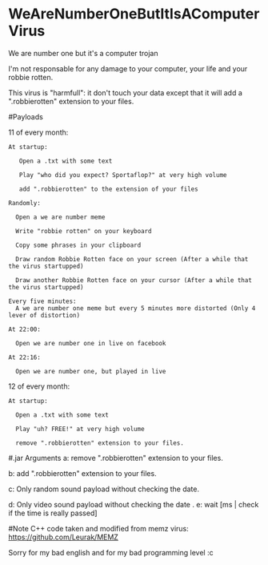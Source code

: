 # WeAreNumberOneButItIsAComputerVirus
We are number one but it's a computer trojan


I'm not responsable for any damage to your computer, your life and your robbie rotten.

This virus is "harmfull": it don't touch your data except that it will add a ".robbierotten" extension to your files.



#Payloads

  11 of every month:

    At startup: 
    
       Open a .txt with some text
       
       Play "who did you expect? Sportaflop?" at very high volume
       
       add ".robbierotten" to the extension of your files
       
    Randomly:
    
      Open a we are number meme
      
      Write "robbie rotten" on your keyboard
      
      Copy some phrases in your clipboard
      
      Draw random Robbie Rotten face on your screen (After a while that the virus startupped)
      
      Draw another Robbie Rotten face on your cursor (After a while that the virus startupped)
      
    Every five minutes:
      A we are number one meme but every 5 minutes more distorted (Only 4 lever of distortion)
      
    At 22:00:
    
      Open we are number one in live on facebook
      
    At 22:16:
    
      Open we are number one, but played in live
  
  12 of every month:
  
    At startup:
      
      Open a .txt with some text
      
      Play "uh? FREE!" at very high volume
      
      remove ".robbierotten" extension to your files.
      
#.jar Arguments
  a: remove ".robbierotten" extension to your files.
  
  b: add ".robbierotten" extension to your files.
  
  c: Only random sound payload without checking the date.
  
  d: Only video sound payload without checking the date
  .
  e: wait [ms | check if the time is really passed]
  
  
#Note
C++ code taken and modified from memz virus: https://github.com/Leurak/MEMZ





Sorry for my bad english and for my bad programming level :c

